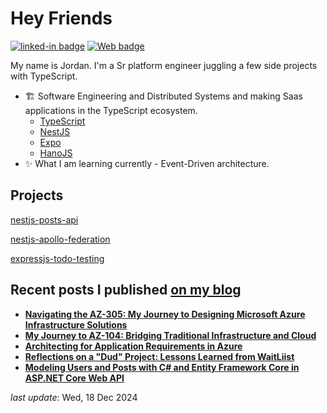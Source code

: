 <h1>Hey Friends</h1>

[![linked-in badge](https://img.shields.io/badge/JordanTaylor-2088FF?style=flat&logo=linkedin)](https://www.linkedin.com/in/jordan-taylor-3555aba6/)
[![Web badge](https://img.shields.io/badge/WebSite-30302f?style=flat&logo=google_chrome)](https://justjordant.com/)

My name is Jordan. I'm a Sr platform engineer juggling a few side projects with TypeScript.


- 🏗️ Software Engineering and Distributed Systems and making Saas applications in the TypeScript ecosystem.
   - [TypeScript](https://www.typescriptlang.org/)
   - [NestJS](https://nestjs.com/)
   - [Expo](https://expo.dev/)
   - [HanoJS](https://hono.dev/)
- ✨ What I am learning currently - Event-Driven architecture.

## Projects
[nestjs-posts-api](https://github.com/JustJordanT/nestjs-posts-api)

[nestjs-apollo-federation](https://github.com/JustJordanT/nestjs-apollo-federation)

[expressjs-todo-testing](https://github.com/JustJordanT/expressjs-todo-testing/tree/master)

## Recent posts I published [on my blog](https://justjordant.com/blog)

- **[Navigating the AZ-305: My Journey to Designing Microsoft Azure Infrastructure Solutions](https://blog.justjordant.com/navigating-the-az-305-my-journey-to-designing-microsoft-azure-infrastructure-solutions)**
- **[My Journey to AZ-104: Bridging Traditional Infrastructure and Cloud](https://blog.justjordant.com/my-journey-to-az-104-bridging-traditional-infrastructure-and-cloud)**
- **[Architecting for Application Requirements in Azure](https://blog.justjordant.com/architecting-for-application-requirements-in-azure)**
- **[Reflections on a "Dud" Project: Lessons Learned from WaitLiist](https://blog.justjordant.com/reflections-on-a-dud-project-lessons-learned-from-waitliist)**
- **[Modeling Users and Posts with C# and Entity Framework Core in ASP.NET Core Web API](https://blog.justjordant.com/modeling-users-and-posts-with-c-and-entity-framework-core-in-aspnet-core-web-api)**

<!-- 
- **[Navigating the AZ-305: My Journey to Designing Microsoft Azure Infrastructure Solutions](https://blog.justjordant.com/navigating-the-az-305-my-journey-to-designing-microsoft-azure-infrastructure-solutions)** ()
- **[My Journey to AZ-104: Bridging Traditional Infrastructure and Cloud](https://blog.justjordant.com/my-journey-to-az-104-bridging-traditional-infrastructure-and-cloud)** ()
- **[Architecting for Application Requirements in Azure](https://blog.justjordant.com/architecting-for-application-requirements-in-azure)** ()
- **[Reflections on a "Dud" Project: Lessons Learned from WaitLiist](https://blog.justjordant.com/reflections-on-a-dud-project-lessons-learned-from-waitliist)** ()
- **[Modeling Users and Posts with C# and Entity Framework Core in ASP.NET Core Web API](https://blog.justjordant.com/modeling-users-and-posts-with-c-and-entity-framework-core-in-aspnet-core-web-api)** ()
 -->

_last update_: Wed, 18 Dec 2024
